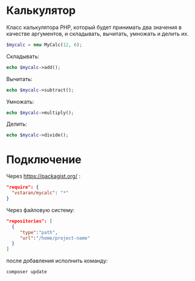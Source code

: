 # Калькулятор

Класс калькулятора PHP, который будет принимать два значения в качестве аргументов, и складывать, вычитать, умножать и делить их.


```php
$mycalc = new MyCalc(12, 6);
```

Складывать:
```php
echo $mycalc->add();
```

Вычитать:
```php
echo $mycalc->subtract();
```

Умножать:
```php
echo $mycalc->multiply();
```

Делить:
```php
echo $mycalc->divide();
```

# Подключение

Через https://packagist.org/ :
```json
"require": {
  "vstaran/mycalc": "*"
}
```

Через файловую систему:
```json
"repositories": [
  {
     "type":"path",
     "url":"/home/project-name"
  }
]

```

после добавления исполнить команду:
```sh
composer update
```
